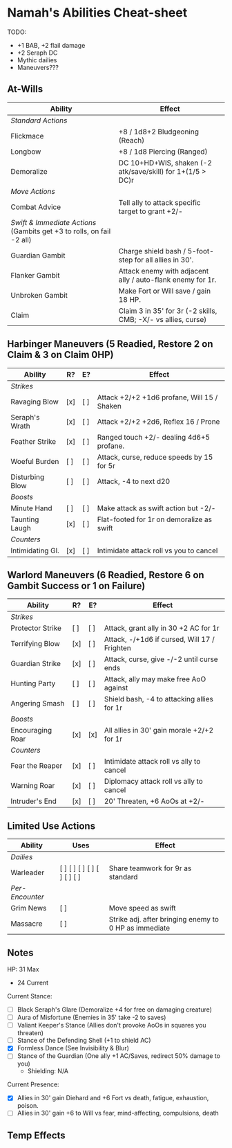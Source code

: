 # Namah's Abilities Cheat-sheet
TODO:
- +1 BAB, +2 flail damage
- +2 Seraph DC
- Mythic dailies
- Maneuvers???
## At-Wills
|  Ability           |  Effect                              |
|--------------------|--------------------------------------|
|  *Standard Actions*
|  Flickmace         |  +8 / 1d8+2 Bludgeoning (Reach)
|  Longbow           |  +8 / 1d8 Piercing (Ranged)
|  Demoralize        |  DC 10+HD+WIS, shaken (-2 atk/save/skill) for 1+(1/5 > DC)r
|  *Move Actions*
|  Combat Advice     |  Tell ally to attack specific target to grant +2/-
|  *Swift & Immediate Actions* (Gambits get +3 to rolls, on fail -2 all)
|  Guardian Gambit   |  Charge shield bash / 5-foot-step for all allies in 30'.
|  Flanker Gambit    |  Attack enemy with adjacent ally / auto-flank enemy for 1r.
|  Unbroken Gambit   |  Make Fort or Will save / gain 18 HP.
|  Claim             |  Claim 3 in 35' for 3r (-2 skills, CMB; -X/- vs allies, curse)

## Harbinger Maneuvers (5 Readied, Restore 2 on Claim & 3 on Claim 0HP)
|  Ability           |  R? |  E? |  Effect   |
|--------------------|-----|-----|-----------|
|  *Strikes*
|  Ravaging Blow     | [x] | [ ] |  Attack +2/+2 +1d6 profane, Will 15 / Shaken
|  Seraph's Wrath    | [x] | [ ] |  Attack +2/+2 +2d6, Reflex 16 / Prone
|  Feather Strike    | [x] | [ ] |  Ranged touch +2/- dealing 4d6+5 profane.
|  Woeful Burden     | [ ] | [ ] |  Attack, curse, reduce speeds by 15 for 5r
|  Disturbing Blow   | [ ] | [ ] |  Attack, -4 to next d20
|  *Boosts*
|  Minute Hand       | [ ] | [ ] |  Make attack as swift action but -2/-
|  Taunting Laugh    | [x] | [ ] |  Flat-footed for 1r on demoralize as swift
|  *Counters*
|  Intimidating Gl.  | [x] | [ ] |  Intimidate attack roll vs you to cancel

## Warlord Maneuvers (6 Readied, Restore 6 on Gambit Success or 1 on Failure)
|  Ability           |  R? |  E? |  Effect   |
|--------------------|-----|-----|-----------|
|  *Strikes*
|  Protector Strike  | [ ] | [ ] |  Attack, grant ally in 30 +2 AC for 1r
|  Terrifying Blow   | [x] | [ ] |  Attack, -/+1d6 if cursed, Will 17 / Frighten
|  Guardian Strike   | [x] | [ ] |  Attack, curse, give -/-2 until curse ends
|  Hunting Party     | [ ] | [ ] |  Attack, ally may make free AoO against
|  Angering Smash    | [ ] | [ ] |  Shield bash, -4 to attacking allies for 1r
|  *Boosts*
|  Encouraging Roar  | [x] | [x] |  All allies in 30' gain morale +2/+2 for 1r
|  *Counters*
|  Fear the Reaper   | [x] | [ ] |  Intimidate attack roll vs ally to cancel
|  Warning Roar      | [x] | [ ] |  Diplomacy attack roll vs ally to cancel
|  Intruder's End    | [x] | [ ] |  20' Threaten, +6 AoOs at +2/-

## Limited Use Actions
|  Ability     |  Uses                          |  Effect   |
|--------------|--------------------------------|-----------|
|  *Dailies*
|  Warleader   |  [ ] [ ] [ ] [ ] [ ] [ ] [ ]   |  Share teamwork for 9r as standard
|  *Per-Encounter*
|  Grim News   |  [ ]                           |  Move speed as swift
|  Massacre    |  [ ]                           |  Strike adj. after bringing enemy to 0 HP as immediate

## Notes
HP: 31 Max
 - 24 Current

Current Stance:
 - [ ] Black Seraph's Glare (Demoralize +4 for free on damaging creature)
 - [ ] Aura of Misfortune (Enemies in 35' take -2 to saves)
 - [ ] Valiant Keeper's Stance (Allies don't provoke AoOs in squares you threaten)
 - [ ] Stance of the Defending Shell (+1 to shield AC)
 - [x] Formless Dance (See Invisibility & Blur)
 - [ ] Stance of the Guardian (One ally +1 AC/Saves, redirect 50% damage to you)
   - Shielding: N/A

Current Presence:
 - [x] Allies in 30' gain Diehard and +6 Fort vs death, fatigue, exhaustion, poison.
 - [ ] Allies in 30' gain +6 to Will vs fear, mind-affecting, compulsions, death

Temp Effects
 -